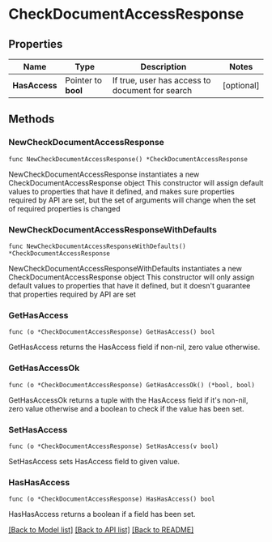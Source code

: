 # CheckDocumentAccessResponse

## Properties

Name | Type | Description | Notes
------------ | ------------- | ------------- | -------------
**HasAccess** | Pointer to **bool** | If true, user has access to document for search | [optional] 

## Methods

### NewCheckDocumentAccessResponse

`func NewCheckDocumentAccessResponse() *CheckDocumentAccessResponse`

NewCheckDocumentAccessResponse instantiates a new CheckDocumentAccessResponse object
This constructor will assign default values to properties that have it defined,
and makes sure properties required by API are set, but the set of arguments
will change when the set of required properties is changed

### NewCheckDocumentAccessResponseWithDefaults

`func NewCheckDocumentAccessResponseWithDefaults() *CheckDocumentAccessResponse`

NewCheckDocumentAccessResponseWithDefaults instantiates a new CheckDocumentAccessResponse object
This constructor will only assign default values to properties that have it defined,
but it doesn't guarantee that properties required by API are set

### GetHasAccess

`func (o *CheckDocumentAccessResponse) GetHasAccess() bool`

GetHasAccess returns the HasAccess field if non-nil, zero value otherwise.

### GetHasAccessOk

`func (o *CheckDocumentAccessResponse) GetHasAccessOk() (*bool, bool)`

GetHasAccessOk returns a tuple with the HasAccess field if it's non-nil, zero value otherwise
and a boolean to check if the value has been set.

### SetHasAccess

`func (o *CheckDocumentAccessResponse) SetHasAccess(v bool)`

SetHasAccess sets HasAccess field to given value.

### HasHasAccess

`func (o *CheckDocumentAccessResponse) HasHasAccess() bool`

HasHasAccess returns a boolean if a field has been set.


[[Back to Model list]](../README.md#documentation-for-models) [[Back to API list]](../README.md#documentation-for-api-endpoints) [[Back to README]](../README.md)


